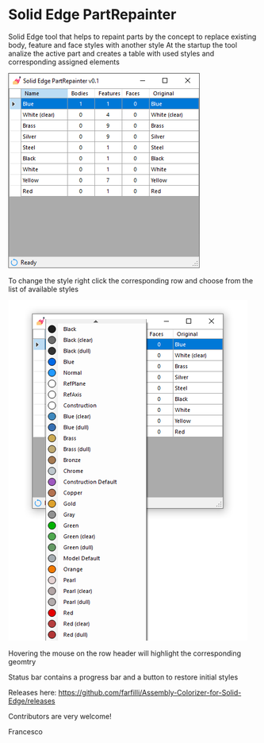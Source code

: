# Solid Edge PartRepainter

Solid Edge tool that helps to repaint parts by the concept to replace existing body, feature and face styles with another style
At the startup the tool analize the active part and creates a table with used styles and corresponding assigned elements

<img src="Main.png">

To change the style right click the corresponding row and choose from the list of available styles

<img src="MainDX.png">

Hovering the mouse on the row header will highlight the corresponding geomtry

Status bar contains a progress bar and a button to restore initial styles

Releases here: https://github.com/farfilli/Assembly-Colorizer-for-Solid-Edge/releases

Contributors are very welcome!

Francesco
